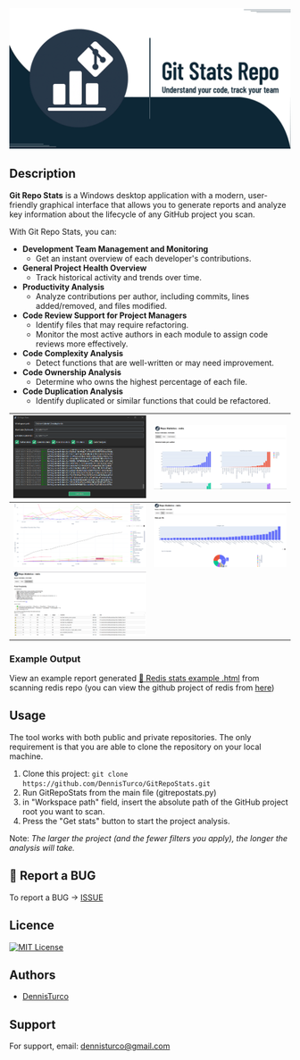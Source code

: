 ![logo](./imgs/banner.png)

## Description

**Git Repo Stats** is a Windows desktop application with a modern, user-friendly graphical interface that allows you to generate reports and analyze key information about the lifecycle of any GitHub project you scan.

With Git Repo Stats, you can:

- **Development Team Management and Monitoring**
  - Get an instant overview of each developer's contributions.
- **General Project Health Overview**
  - Track historical activity and trends over time.
- **Productivity Analysis**
  - Analyze contributions per author, including commits, lines added/removed, and files modified.
- **Code Review Support for Project Managers**
  - Identify files that may require refactoring.
  - Monitor the most active authors in each module to assign code reviews more effectively.
- **Code Complexity Analysis**
  - Detect functions that are well-written or may need improvement.
- **Code Ownership Analysis**
  - Determine who owns the highest percentage of each file.
- **Code Duplication Analysis**
  - Identify duplicated or similar functions that could be refactored.

| ![image1](./docs/imgs/screenshot1.png) | ![image2](./docs/imgs/screenshot2.png) |
| ------------------------ | ------------------------ |
| ![image3](./docs/imgs/screenshot3.png) | ![image4](./docs/imgs/screenshot4.png) |
| ![image5](./docs/imgs/screenshot5.png) |  |

### Example Output

View an example report generated [📄 Redis stats example .html](./docs/redis_stats_example.html) from scanning redis repo (you can view the github project of redis from [here](https://github.com/redis/redis))

## Usage

The tool works with both public and private repositories.
The only requirement is that you are able to clone the repository on your local machine.

1. Clone this project: `git clone https://github.com/DennisTurco/GitRepoStats.git`
2. Run GitRepoStats from the main file (gitrepostats.py)
3. in "Workspace path" field, insert the absolute path of the GitHub project root you want to scan.
4. Press the "Get stats" button to start the project analysis.

Note: *The larger the project (and the fewer filters you apply), the longer the analysis will take.*

## 🐛 Report a BUG

To report a BUG -> [ISSUE](https://github.com/DennisTurco/GitRepoStats/issues)

## Licence

[![MIT License](https://img.shields.io/badge/License-MIT-green.svg)](https://choosealicense.com/licenses/mit/)

## Authors

- [DennisTurco](https://www.github.com/DennisTurco)

## Support

For support, email: [dennisturco@gmail.com](dennisturco@gmail.com)
